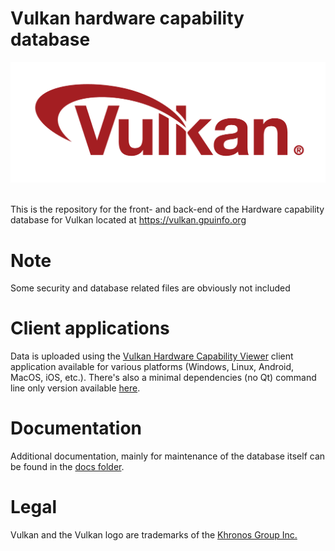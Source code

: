 # Vulkan hardware capability database

![Vulkan](./images/vulkanlogo.png)<br><br>

This is the repository for the front- and back-end of the Hardware capability database for Vulkan located at https://vulkan.gpuinfo.org

# Note
Some security and database related files are obviously not included

# Client applications

Data is uploaded using the [Vulkan Hardware Capability Viewer](https://github.com/SaschaWillems/VulkanCapsViewer) client application available for various platforms (Windows, Linux, Android, MacOS, iOS, etc.). There's also a minimal dependencies (no Qt) command line only version available [here](https://github.com/SaschaWillems/VulkanCapsViewerCmdLine).

# Documentation

Additional documentation, mainly for maintenance of the database itself can be found in the [docs folder](/docs/).

# Legal
Vulkan and the Vulkan logo are trademarks of the [Khronos Group Inc.](http://www.khronos.org)
